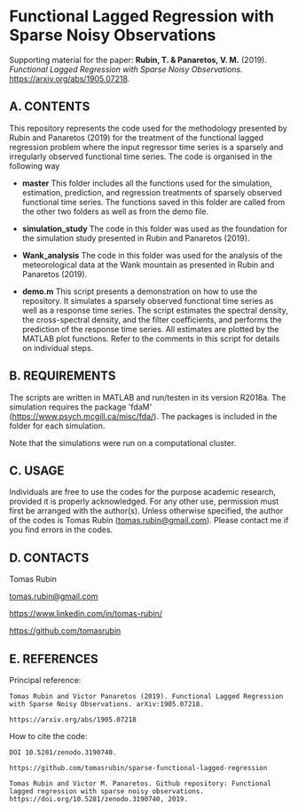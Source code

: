 Functional Lagged Regression with Sparse Noisy Observations
===========================================================

Supporting material for the paper:
	**Rubin, T. & Panaretos, V. M.** (2019). *Functional Lagged Regression with Sparse Noisy Observations.* https://arxiv.org/abs/1905.07218.


A. CONTENTS
-----------

This repository represents the code used for the methodology presented by Rubin and Panaretos (2019) for the treatment of the functional lagged regression problem where the input regressor time series is a sparsely and irregularly observed functional time series. The code is organised in the following way

- **master**
This folder includes all the functions used for the simulation, estimation, prediction, and regression treatments of sparsely observed functional time series. The functions saved in this folder are called from the other two folders as well as from the demo file.

- **simulation_study**
The code in this folder was used as the foundation for the simulation study presented in Rubin and Panaretos (2019).

- **Wank_analysis**
The code in this folder was used for the analysis of the meteorological data at the Wank mountain as presented in Rubin and Panaretos (2019).

- **demo.m**
This script presents a demonstration on how to use the repository. It simulates a sparsely observed functional time series as well as a response time series. The script estimates the spectral density, the cross-spectral density, and the filter coefficients, and performs the prediction of the response time series. All estimates are plotted by the MATLAB plot functions. Refer to the comments in this script for details on individual steps.
	
	

B. REQUIREMENTS
---------------

The scripts are written in MATLAB and run/testen in its version R2018a.
The simulation requires the package 'fdaM' (https://www.psych.mcgill.ca/misc/fda/). The packages is included in the folder for each simulation.

Note that the simulations were run on a computational cluster.

C. USAGE
--------

Individuals are free to use the codes for the purpose academic research, provided it is properly acknowledged. For any other use, permission must first be arranged with the author(s). Unless otherwise specified, the author of the codes is Tomas Rubin (tomas.rubin@gmail.com). Please contact me if you find errors in the codes.


D. CONTACTS
------------------
Tomas Rubin

tomas.rubin@gmail.com

https://www.linkedin.com/in/tomas-rubin/

https://github.com/tomasrubin


E. REFERENCES
----------------

Principal reference:
	
	Tomas Rubin and Victor Panaretos (2019). Functional Lagged Regression with Sparse Noisy Observations. arXiv:1905.07218.
	
	https://arxiv.org/abs/1905.07218
	

How to cite the code:

	DOI 10.5281/zenodo.3190740.

	https://github.com/tomasrubin/sparse-functional-lagged-regression
	
	Tomas Rubin and Victor M. Panaretos. Github repository: Functional lagged regression with sparse noisy observations. https://doi.org/10.5281/zenodo.3190740, 2019.

